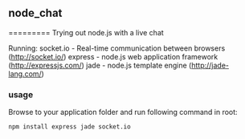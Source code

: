 ## node_chat
=========
Trying out node.js with a live chat

Running:
	socket.io - Real-time communication between browsers (http://socket.io/)
	express - node.js web application framework (http://expressjs.com/)
	jade - node.js template engine (http://jade-lang.com/)

### usage
Browse to your application folder and run following command in root:

```
npm install express jade socket.io
```